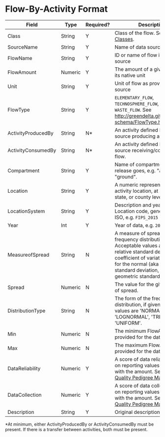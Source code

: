 # Flow-By-Activity Format

Field | Type | Required? | Description
----- | ---- | --------  | -----------
Class | String | Y | Class of the flow. See [Flow Classes](https://github.com/USEPA/flowsa/wiki/Available-Data#flow-classes).   
SourceName | String | Y | Name of data source
FlowName | String | Y | ID or name of flow in its native source
FlowAmount | Numeric | Y | The amount of a given flow in its native unit
Unit | String | Y | Unit of flow as provided by source
FlowType | String | Y | `ELEMENTARY_FLOW`, `TECHNOSPHERE_FLOW`, or `WASTE_FLOW`. See <http://greendelta.github.io/olca-schema/FlowType.html>
ActivityProducedBy | String | N* | An activity defined by the source producing a flow.
ActivityConsumedBy | String | N* | An activity defined by the source receiving/consuming a flow.
Compartment | String | Y | Name of compartment to which release goes, e.g. "air", "water", "ground". 
Location | String | Y | A numeric representation of the activity location, at a national, state, or county level
LocationSystem | String | Y | Description and year of the Location code, generally FIPS or ISO, e.g. `FIPS_2015`
Year | Int | Y | Year of data, e.g. `2010`
MeasureofSpread | String | N | A measure of spread of a frequency distribution. Acceptable values are `RSD` for relative standard deviation (aka coefficient of variation) are `SD` for the normal (aka 'arithmatic') standard deviation, `GSD` for geometric standard deviation
Spread | Numeric | N | The value for the given measure of spread. 
DistributionType | String | N | The form of the frequency distribution, if given. Acceptable values are 'NORMAL', 'LOGNORMAL', 'TRIANGULAR', 'UNIFORM'.
Min | Numeric | N | The minimum FlowAmount, if provided for the data range. 
Max | Numeric | N | The maximum FlowAmount, if provided for the data range.
DataReliability | Numeric | Y | A score of data reliability based on reporting values associated with the amount. See [Data Quality Pedigree Matrix](../docs/DataQualityPedigreeMatrix.md)
DataCollection | Numeric | Y | A score of data collection based on reporting values associated with the amount. See [Data Quality Pedigree Matrix](../docs/DataQualityPedigreeMatrix.md)
Description | String | Y | Original description of the flow

*At minimum, either ActivityProducedBy or ActivityConsumedBy must be present. If there is a transfer between activities, both must be present.